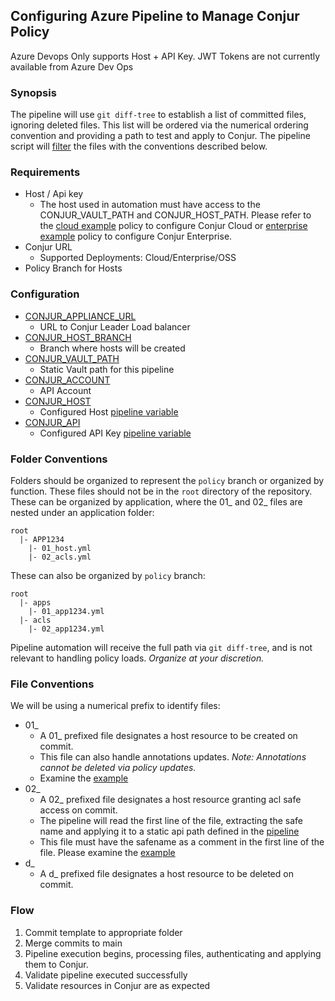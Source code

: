 ## Configuring Azure Pipeline to Manage Conjur Policy

<p>Azure Devops Only supports Host + API Key. JWT Tokens are not currently available from Azure Dev Ops</p>

### Synopsis
The pipeline will use `git diff-tree` to establish a list of committed files, ignoring deleted files. This list will be ordered via the numerical ordering convention and providing a path to test and apply to Conjur. The pipeline script will [filter](pipeline/azure-pipelines.yml#L24) the files with the conventions described below.

### Requirements
- Host / Api key
  - The host used in automation must have access to the CONJUR_VAULT_PATH and CONJUR_HOST_PATH. Please refer to the [cloud example](policy/01_ado-automation_cloud.yml) policy to configure Conjur Cloud or [enterprise example](policy/01_ado-automation_ent.yml) policy to configure Conjur Enterprise.
- Conjur URL
  - Supported Deployments: Cloud/Enterprise/OSS
- Policy Branch for Hosts

### Configuration
- [CONJUR_APPLIANCE_URL](pipeline/azure-pipelines.yml#L3)
  - URL to Conjur Leader Load balancer
- [CONJUR_HOST_BRANCH](pipeline/azure-pipelines.yml#L5)
  - Branch where hosts will be created
- [CONJUR_VAULT_PATH](pipeline/azure-pipelines.yml#L7)
  - Static Vault path for this pipeline
- [CONJUR_ACCOUNT](pipeline/azure-pipelines.yml#L9)
  - API Account
- [CONJUR_HOST](pipeline/azure-pipelines.yml#L17)
  - Configured Host [pipeline variable](https://learn.microsoft.com/en-us/azure/devops/pipelines/process/set-secret-variables?view=azure-devops)
- [CONJUR_API](pipeline/azure-pipelines.yml#L17)
  - Configured API Key [pipeline variable](https://learn.microsoft.com/en-us/azure/devops/pipelines/process/set-secret-variables?view=azure-devops)

### Folder Conventions
Folders should be organized to represent the `policy` branch or organized by function. These files should not be in the `root` directory of the repository. 
These can be organized by application, where the 01_ and 02_ files are nested under an application folder:
```
root
  |- APP1234
    |- 01_host.yml
    |- 02_acls.yml
```
These can also be organized by `policy` branch:
```
root
  |- apps
    |- 01_app1234.yml
  |- acls
    |- 02_app1234.yml 
```
Pipeline automation will receive the full path via `git diff-tree`, and is not relevant to handling policy loads. *Organize at your discretion.*

### File Conventions
We will be using a numerical prefix to identify files:
- 01_
  - A 01_ prefixed file designates a host resource to be created on commit. 
  - This file can also handle annotations updates. *Note: Annotations cannot be deleted via policy updates.*
  - Examine the [example](pipeline/apps/t01_example.yml)
- 02_
  - A 02_ prefixed file designates a host resource granting acl safe access on commit. 
  - The pipeline will read the first line of the file, extracting the safe name and applying it to a static api path defined in the [pipeline](pipeline/azure-pipelines.yml#L7)
  - This file must have the safename as a comment in the first line of the file. Please examine the [example](pipeline/acls/t02_example.yml)
- d_
  - A d_ prefixed file designates a host resource to be deleted on commit. 

### Flow
1. Commit template to appropriate folder
2. Merge commits to main
3. Pipeline execution begins, processing files, authenticating and applying them to Conjur.
4. Validate pipeline executed successfully
5. Validate resources in Conjur are as expected
